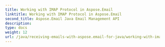 ```yaml
---
title: Working with IMAP Protocol in Aspose.Email
linktitle: Working with IMAP Protocol in Aspose.Email
second_title: Aspose.Email Java Email Management API
description: 
type: docs
weight: 12
url: /java/receiving-emails-with-aspose.email-for-java/working-with-imap-protocol/
---
```

